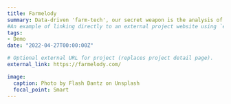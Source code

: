 ```yaml
---
title: Farmelody
summary: Data-driven 'farm-tech', our secret weapon is the analysis of microbiome data. `Prototype under construction!`
#An example of linking directly to an external project website using `external_link`.
tags:
- Demo
date: "2022-04-27T00:00:00Z"

# Optional external URL for project (replaces project detail page).
external_link: https://farmelody.com/

image:
  caption: Photo by Flash Dantz on Unsplash
  focal_point: Smart
---
```


